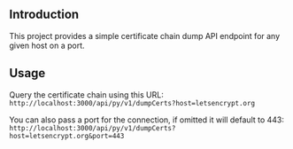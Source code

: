 ## Introduction

This project provides a simple certificate chain dump API endpoint for any given host on a port.

## Usage

Query the certificate chain using this URL:
`http://localhost:3000/api/py/v1/dumpCerts?host=letsencrypt.org`

You can also pass a port for the connection, if omitted it will default to 443:
`http://localhost:3000/api/py/v1/dumpCerts?host=letsencrypt.org&port=443`
